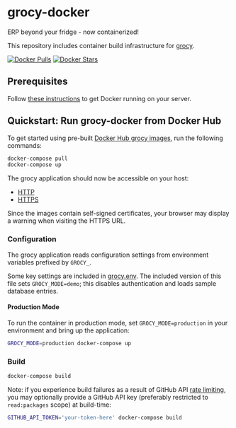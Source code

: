 # grocy-docker

ERP beyond your fridge - now containerized!

This repository includes container build infrastructure for [grocy](https://github.com/grocy/grocy).

[![Docker Pulls](https://img.shields.io/docker/pulls/grocy/grocy-docker.svg)](https://hub.docker.com/r/grocy/grocy-docker/)
[![Docker Stars](https://img.shields.io/docker/stars/grocy/grocy-docker.svg)](https://hub.docker.com/r/grocy/grocy-docker/)

## Prerequisites

Follow [these instructions](https://docs.docker.com/install/) to get Docker running on your server.

## Quickstart: Run grocy-docker from Docker Hub

To get started using pre-built [Docker Hub grocy images](https://hub.docker.com/r/grocy/grocy-docker), run the following commands:

```sh
docker-compose pull
docker-compose up
```

The grocy application should now be accessible on your host:

 - [HTTP](http://localhost)
 - [HTTPS](https://localhost)

Since the images contain self-signed certificates, your browser may display a warning when visiting the HTTPS URL.

### Configuration

The grocy application reads configuration settings from environment variables prefixed by `GROCY_`.

Some key settings are included in [grocy.env](grocy.env). The included version of this file sets `GROCY_MODE=demo`; this disables authentication and loads sample database entries.

#### Production Mode

To run the container in production mode, set `GROCY_MODE=production` in your environment and bring up the application:

```sh
GROCY_MODE=production docker-compose up
```

### Build

```sh
docker-compose build
```

Note: if you experience build failures as a result of GitHub API [rate limiting](https://developer.github.com/v3/#rate-limiting), you may optionally provide a GitHub API key (preferably restricted to `read:packages` scope) at build-time:

```sh
GITHUB_API_TOKEN='your-token-here' docker-compose build
```
